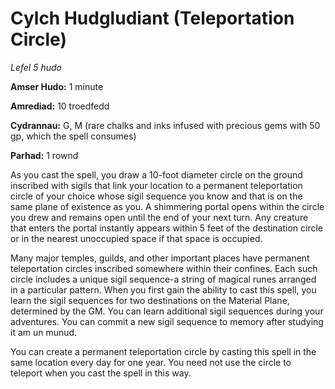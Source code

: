 # Cylch Hudgludiant (Teleportation Circle)

*Lefel 5 hudo*

**Amser Hudo:** 1 minute

**Amrediad:** 10 troedfedd

**Cydrannau:** G, M (rare chalks and inks infused with precious gems with 50 gp, which the spell consumes)

**Parhad:** 1 rownd

As you cast the spell, you draw a 10-foot diameter circle on the ground inscribed with sigils that link your location to a permanent teleportation circle of your choice whose sigil sequence you know and that is on the same plane of existence as you. A shimmering portal opens within the circle you drew and remains open until the end of your next turn. Any creature that enters the portal instantly appears within 5 feet of the destination circle or in the nearest unoccupied space if that space is occupied.

Many major temples, guilds, and other important places have permanent teleportation circles inscribed somewhere within their confines. Each such circle includes a unique sigil sequence-a string of magical runes arranged in a particular pattern. When you first gain the ability to cast this spell, you learn the sigil sequences for two destinations on the Material Plane, determined by the GM. You can learn additional sigil sequences during your adventures. You can commit a new sigil sequence to memory after studying it am un munud.

You can create a permanent teleportation circle by casting this spell in the same location every day for one year. You need not use the circle to teleport when you cast the spell in this way.